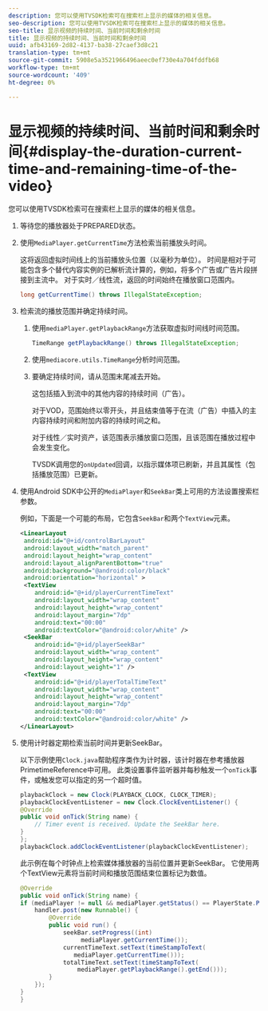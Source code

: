 ```yaml
---
description: 您可以使用TVSDK检索可在搜索栏上显示的媒体的相关信息。
seo-description: 您可以使用TVSDK检索可在搜索栏上显示的媒体的相关信息。
seo-title: 显示视频的持续时间、当前时间和剩余时间
title: 显示视频的持续时间、当前时间和剩余时间
uuid: afb43169-2d82-4137-ba38-27caef3d8c21
translation-type: tm+mt
source-git-commit: 5908e5a3521966496aeec0ef730e4a704fddfb68
workflow-type: tm+mt
source-wordcount: '409'
ht-degree: 0%

---
```



# 显示视频的持续时间、当前时间和剩余时间{#display-the-duration-current-time-and-remaining-time-of-the-video}

您可以使用TVSDK检索可在搜索栏上显示的媒体的相关信息。

1. 等待您的播放器处于PREPARED状态。
1. 使用`MediaPlayer.getCurrentTime`方法检索当前播放头时间。

   这将返回虚拟时间线上的当前播放头位置（以毫秒为单位）。 时间是相对于可能包含多个替代内容实例的已解析流计算的，例如，将多个广告或广告片段拼接到主流中。 对于实时／线性流，返回的时间始终在播放窗口范围内。

   ```java
   long getCurrentTime() throws IllegalStateException;
   ```

1. 检索流的播放范围并确定持续时间。
   1. 使用`mediaPlayer.getPlaybackRange`方法获取虚拟时间线时间范围。

      ```java
      TimeRange getPlaybackRange() throws IllegalStateException;
      ```

   1. 使用`mediacore.utils.TimeRange`分析时间范围。
   1. 要确定持续时间，请从范围末尾减去开始。

      这包括插入到流中的其他内容的持续时间（广告）。

      对于VOD，范围始终以零开头，并且结束值等于在流（广告）中插入的主内容持续时间和附加内容的持续时间之和。

      对于线性／实时资产，该范围表示播放窗口范围，且该范围在播放过程中会发生变化。

      TVSDK调用您的`onUpdated`回调，以指示媒体项已刷新，并且其属性（包括播放范围）已更新。

1. 使用Android SDK中公开的`MediaPlayer`和`SeekBar`类上可用的方法设置搜索栏参数。

   例如，下面是一个可能的布局，它包含`SeekBar`和两个`TextView`元素。

   ```xml
   <LinearLayout 
    android:id="@+id/controlBarLayout" 
    android:layout_width="match_parent" 
    android:layout_height="wrap_content" 
    android:layout_alignParentBottom="true" 
    android:background="@android:color/black" 
    android:orientation="horizontal" > 
    <TextView 
       android:id="@+id/playerCurrentTimeText" 
       android:layout_width="wrap_content" 
       android:layout_height="wrap_content" 
       android:layout_margin="7dp" 
       android:text="00:00" 
       android:textColor="@android:color/white" /> 
    <SeekBar 
       android:id="@+id/playerSeekBar" 
       android:layout_width="wrap_content" 
       android:layout_height="wrap_content" 
       android:layout_weight="1" /> 
    <TextView 
       android:id="@+id/playerTotalTimeText" 
       android:layout_width="wrap_content" 
       android:layout_height="wrap_content" 
       android:layout_margin="7dp" 
       android:text="00:00" 
       android:textColor="@android:color/white" /> 
   </LinearLayout>
   ```

1. 使用计时器定期检索当前时间并更新SeekBar。

   以下示例使用`Clock.java`帮助程序类作为计时器，该计时器在参考播放器PrimetimeReference中可用。 此类设置事件监听器并每秒触发一个`onTick`事件，或触发您可以指定的另一个超时值。

   ```java
   playbackClock = new Clock(PLAYBACK_CLOCK, CLOCK_TIMER); 
   playbackClockEventListener = new Clock.ClockEventListener() { 
   @Override 
   public void onTick(String name) { 
       // Timer event is received. Update the SeekBar here. 
   } 
   }; 
   playbackClock.addClockEventListener(playbackClockEventListener);
   ```

   此示例在每个时钟点上检索媒体播放器的当前位置并更新SeekBar。 它使用两个TextView元素将当前时间和播放范围结束位置标记为数值。

   ```java
   @Override 
   public void onTick(String name) { 
   if (mediaPlayer != null && mediaPlayer.getStatus() == PlayerState.PLAYING) { 
       handler.post(new Runnable() { 
           @Override 
           public void run() { 
               seekBar.setProgress((int)  
                    mediaPlayer.getCurrentTime()); 
               currentTimeText.setText(timeStampToText( 
                  mediaPlayer.getCurrentTime())); 
               totalTimeText.setText(timeStampToText( 
                   mediaPlayer.getPlaybackRange().getEnd())); 
           } 
       }); 
   } 
   }
   ```

